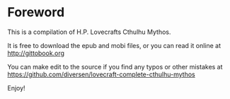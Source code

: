 # Foreword

This is a compilation of H.P. Lovecrafts Cthulhu Mythos. 

It is free to download the epub and mobi files, or you can read it online at <http://gittobook.org>

You can make edit to the source if you find any typos or other mistakes at <https://github.com/diversen/lovecraft-complete-cthulhu-mythos>

Enjoy!
